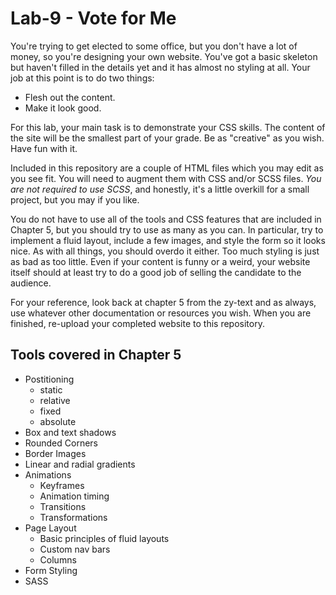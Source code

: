 # Lab-9 - Vote for Me

You're trying to get elected to some office, but you don't have a lot of money, so you're designing your own website. You've got a basic skeleton but haven't filled in the details yet and it has almost no styling at all. Your job at this point is to do two things:

* Flesh out the content.
* Make it look good.

For this lab, your main task is to demonstrate your CSS skills. The content of the site will be the smallest part of your grade. Be as "creative" as you wish. Have fun with it. 

Included in this repository are a couple of HTML files which you may edit as you see fit. You will need to augment them with CSS and/or SCSS files. *You are not required to use SCSS*, and honestly, it's a little overkill for a small project, but you may if you like.

You do not have to use all of the tools and CSS features that are included in Chapter 5, but you should try to use as many as you can. In particular, try to implement a fluid layout, include a few images, and style the form so it looks nice. As with all things, you should overdo it either. Too much styling is just as bad as too little. Even if your content is funny or a weird, your website itself should at least try to do a good job of selling the candidate to the audience.

For your reference, look back at chapter 5 from the zy-text and as always, use whatever other documentation or resources you wish. When you are finished, re-upload your completed website to this repository.

## Tools covered in Chapter 5

* Postitioning
    * static
    * relative
    * fixed
    * absolute
* Box and text shadows
* Rounded Corners
* Border Images
* Linear and radial gradients
* Animations
    * Keyframes
    * Animation timing
    * Transitions
    * Transformations
* Page Layout
    * Basic principles of fluid layouts
    * Custom nav bars
    * Columns
* Form Styling
* SASS
